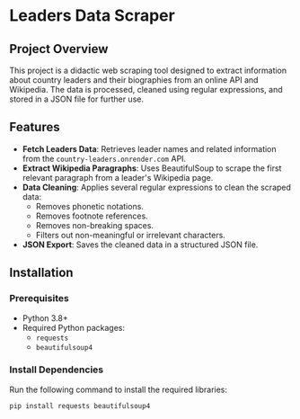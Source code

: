 # Leaders Data Scraper

## Project Overview

This project is a didactic web scraping tool designed to extract information about country leaders and their biographies from an online API and Wikipedia. The data is processed, cleaned using regular expressions, and stored in a JSON file for further use.

## Features

- **Fetch Leaders Data**: Retrieves leader names and related information from the `country-leaders.onrender.com` API.
- **Extract Wikipedia Paragraphs**: Uses BeautifulSoup to scrape the first relevant paragraph from a leader's Wikipedia page.
- **Data Cleaning**: Applies several regular expressions to clean the scraped data:
  - Removes phonetic notations.
  - Removes footnote references.
  - Removes non-breaking spaces.
  - Filters out non-meaningful or irrelevant characters.
- **JSON Export**: Saves the cleaned data in a structured JSON file.

## Installation

### Prerequisites

- Python 3.8+
- Required Python packages:
  - `requests`
  - `beautifulsoup4`

### Install Dependencies

Run the following command to install the required libraries:
```bash
pip install requests beautifulsoup4